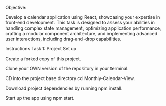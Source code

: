 Objective:

Develop a calendar application using React, showcasing your expertise in front-end development. This task is designed to assess your abilities in handling complex state management, optimizing application performance, crafting a modular component architecture, and implementing advanced user interactions, including drag-and-drop capabilities.

Instructions Task 1: Project Set up

Create a forked copy of this project.

Clone your OWN version of the repository in your terminal.

CD into the project base directory cd Monthly-Calendar-View.

Download project dependencies by running npm install.

Start up the app using npm start.

